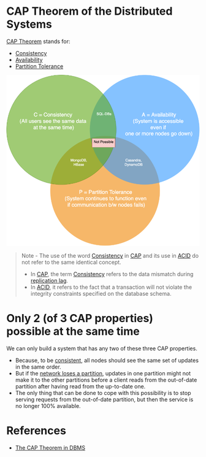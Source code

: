 # CAP Theorem of the Distributed Systems

[CAP Theorem](https://www.geeksforgeeks.org/the-cap-theorem-in-dbms/) stands for:
- [Consistency](../Consistency&Replication/Readme.md)
- [Availability](../../../7_PropertiesDistributedSystem/Reliability/HighAvailability.md)
- [Partition Tolerance](NetworkPartition.md)

![img.png](assets/CAP_Theorem.drawio.png)

> Note - The use of the word [Consistency](../Consistency&Replication/Readme.md) in [CAP]() and its use in [ACID](../ACIDTransactions/Readme.md) do not refer to the same identical concept.
> - In [CAP](), the term [Consistency](../Consistency&Replication/Readme.md) refers to the data mismatch during [replication lag](../Consistency&Replication/Replication.md).
> - In [ACID](../ACIDTransactions/Readme.md), it refers to the fact that a transaction will not violate the integrity constraints specified on the database schema.

# Only 2 (of 3 CAP properties) possible at the same time
We can only build a system that has any two of these three CAP properties.
- Because, to be [consistent](../Consistency&Replication/Readme.md), all nodes should see the same set of updates in the same order.
- But if the [network loses a partition](NetworkPartition.md), updates in one partition might not make it to the other partitions before a client reads from the out-of-date partition after having read from the up-to-date one.
- The only thing that can be done to cope with this possibility is to stop serving requests from the out-of-date partition, but then the service is no longer 100% available.

# References
- [The CAP Theorem in DBMS](https://www.geeksforgeeks.org/the-cap-theorem-in-dbms/)